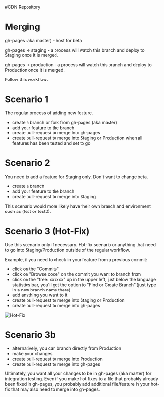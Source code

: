 #CDN Repository

Merging
=======
gh-pages (aka master) - host for beta

gh-pages -> staging - a process will watch this branch and deploy to Staging once it is merged.

gh-pages -> production - a process will watch this branch and deploy to Production once it is merged.

Follow this workflow:

Scenario 1
===========
The regular process of adding new feature.

- create a branch or fork from gh-pages (aka master)
- add your feature to the branch
- create pull-request to merge into gh-pages
- create pull-request to merge into Staging or Production when all features has been tested and set to go

Scenario 2
===========
You need to add a feature for Staging only.  Don't want to change beta.

- create a branch
- add your feature to the branch
- create pull-request to merge into Staging

This scenario would more likely have their own branch and environment such as (test or test2).

Scenario 3 (Hot-Fix)
====================
Use this scenario only if necessary.  Hot-fix scenario or anything that need to go into Staging/Production outside of the regular workflow.

Example, if you need to check in your feature from a previous commit:

- click on the "Commits"
- click on "Browse code" on the commit you want to branch from
- click on the "tree: xxxxxx" up in the upper left, just below the language statistics bar, you'll get the option to "Find or Create Branch" (just type in a new branch name there) 
- add anything you want to it
- create pull-request to merge into Staging or Production
- create pull-request to merge into gh-pages

![Hot-Fix](http://i.stack.imgur.com/JMRGs.png)

Scenario 3b
===========

- alternatively, you can branch directly from Production
- make your changes
- create pull-request to merge into Production
- create pull-request to merge into gh-pages


Ultimately, you want all your changes to be in gh-pages (aka master) for integration testing.  Even if you make hot fixes to a file that probably already been fixed in gh-pages, you probably add additional file/feature in your hot-fix that may also need to merge into gh-pages.

